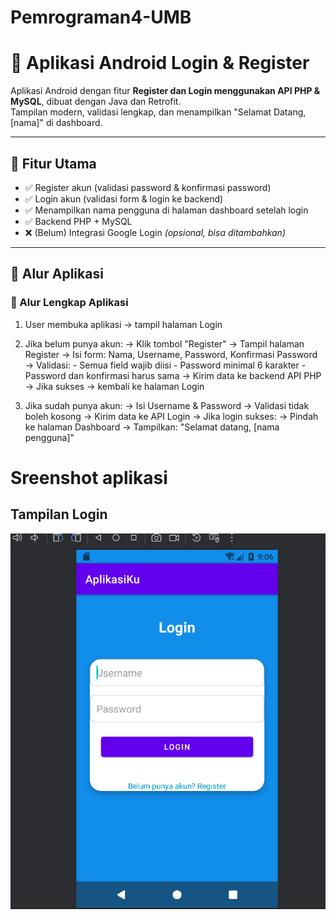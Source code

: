 # Pemrograman4-UMB

# 📱 Aplikasi Android Login & Register

Aplikasi Android dengan fitur **Register dan Login menggunakan API PHP & MySQL**, dibuat dengan Java dan Retrofit.  
Tampilan modern, validasi lengkap, dan menampilkan "Selamat Datang, [nama]" di dashboard.

---

## 🚀 Fitur Utama

- ✅ Register akun (validasi password & konfirmasi password)
- ✅ Login akun (validasi form & login ke backend)
- ✅ Menampilkan nama pengguna di halaman dashboard setelah login
- ✅ Backend PHP + MySQL
- ❌ (Belum) Integrasi Google Login *(opsional, bisa ditambahkan)*

---

## 🧩 Alur Aplikasi

### 🔁 Alur Lengkap Aplikasi

1. User membuka aplikasi → tampil halaman Login

2. Jika belum punya akun:
   → Klik tombol "Register"
   → Tampil halaman Register
   → Isi form: Nama, Username, Password, Konfirmasi Password
   → Validasi:
       - Semua field wajib diisi
       - Password minimal 6 karakter
       - Password dan konfirmasi harus sama
   → Kirim data ke backend API PHP
   → Jika sukses → kembali ke halaman Login

3. Jika sudah punya akun:
   → Isi Username & Password
   → Validasi tidak boleh kosong
   → Kirim data ke API Login
   → Jika login sukses:
       → Pindah ke halaman Dashboard
       → Tampilkan: "Selamat datang, [nama pengguna]"


# Sreenshot aplikasi

## Tampilan Login

![Tampilan Aplikasi](screenshot/Screenshot%202025-05-23%20090637.png)
